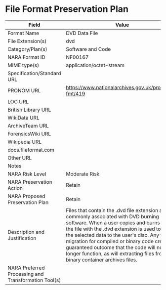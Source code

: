 # File Format Preservation Plan
  | Field | Value |
  | ----------- | ----------- |
  | Format Name | DVD Data File | 
| File Extension(s) | dvd | 
| Category/Plan(s) | Software and Code | 
| NARA Format ID | NF00167 | 
| MIME type(s) | application/octet-stream | 
| Specification/Standard URL |  | 
| PRONOM URL | <https://www.nationalarchives.gov.uk/pronom/x-fmt/419> | 
| LOC URL |  | 
| British Library URL |  | 
| WikiData URL |  | 
| ArchiveTeam URL |  | 
| ForensicsWiki URL |  | 
| Wikipedia URL |  | 
| docs.fileformat.com |  | 
| Other URL |  | 
| Notes |  | 
| NARA Risk Level | Moderate Risk | 
| NARA Preservation Action | Retain | 
| NARA Proposed Preservation Plan | Retain | 
| Description and Justification | Files that contain the .dvd file extension are commonly associated with DVD burning software. When a user copies and burns a DVD, the file with the .dvd extension is used to burn the selected data to the user's disc. Any format migration for compiled or binary code creates a guaranteed outcome that the code will no longer function, as will extracting files from binary container archives files. | 
| NARA Preferred Processing and Transformation Tool(s) |  | 
